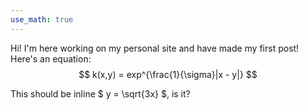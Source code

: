 ```yaml
---
use_math: true
---
```


Hi! I'm here working on my personal site and have made my first post!
Here's an equation:
$$ 
	k(x,y) = exp^{\frac{1}{\sigma}|x - y|} 
$$

This should be inline $ y = \sqrt{3x} $, is it?
